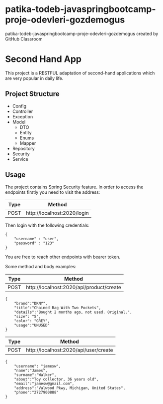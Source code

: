 # patika-todeb-javaspringbootcamp-proje-odevleri-gozdemogus
patika-todeb-javaspringbootcamp-proje-odevleri-gozdemogus created by GitHub Classroom

# Second Hand App
This project is a RESTFUL adaptation of second-hand applications which are very popular in daily life.

## Project Structure
<ul>
  <li>Config</li>
  <li>Controller</li>
  <li>Exception</li>
  <li>Model
    <ul>
      <li>DTO</li>
      <li>Entity</li>
      <li>Enums</li>
      <li>Mapper</li>
    </ul>
  </li>
  <li>Repository</li>
    <li>Security</li>
      <li>Service</li>
</ul>

## Usage
The project contains Spring Security feature. In order to access the endpoints firstly you need to visit the address:

| Type | Method |
| ------ | ------ |
| POST | http://localhost:2020/login |

Then login with the following credentials: 
```
{
    "username" : "user",
    "password" : "123"
}
```
You are free to reach other endpoints with bearer token.

Some method and body examples:

| Type | Method |
| ------ | ------ |
| POST | http://localhost:2020/api/product/create |

```
{
    "brand":"DKNY",
    "title":"Chained Bag With Two Pockets",
    "details":"Bought 2 months ago, not used. Original.",
    "size": "S",
    "color": "GREY",
    "usage":"UNUSED"
}
```
| Type | Method |
| ------ | ------ |
| POST | http://localhost:2020/api/user/create |

```
{
    "username": "jamesw",
    "name":"James",
    "surname":"Walker",
    "about":"Toy collector, 36 years old",
    "email":"jamesw@gmail.com",
    "address":"Valwood Pkwy, Michigan, United States",
    "phone":"2727900888"
}
```
